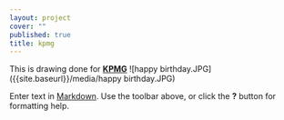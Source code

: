 ```yaml
---
layout: project
cover: ""
published: true
title: kpmg
---
```





This is drawing done for **[KPMG](http://www.kpmg.com/lu/en/pages/default.aspx)**
![happy birthday.JPG]({{site.baseurl}}/media/happy birthday.JPG)

Enter text in [Markdown](http://daringfireball.net/projects/markdown/). Use the toolbar above, or click the **?** button for formatting help.
